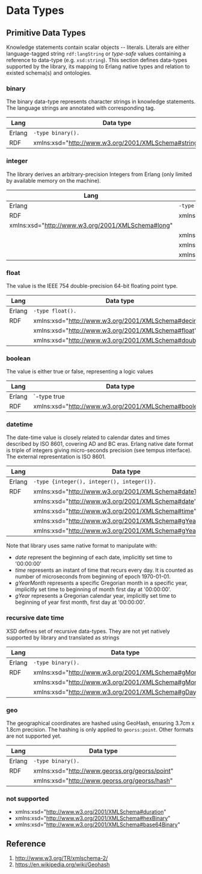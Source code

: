 # Data Types


## Primitive Data Types

Knowledge statements contain scalar objects -- literals. Literals are either language-tagged string `rdf:langString` or _type-safe_ values containing a reference to data-type (e.g. `xsd:string`). This section defines data-types supported by the library, its mapping to Erlang native types and relation to existed schema(s) and ontologies.  


### binary

The binary data-type represents character strings in knowledge statements. The language strings are annotated with corresponding tag.

Lang | Data type
---  | ---
Erlang | `-type binary().`
RDF | xmlns:xsd="http://www.w3.org/2001/XMLSchema#string"


### integer

The library derives an arbitrary-precision Integers from Erlang (only limited by available memory on the machine).

Lang | Data type
---  | ---
Erlang | `-type integer().`
RDF | xmlns:xsd="http://www.w3.org/2001/XMLSchema#integer"
 | xmlns:xsd="http://www.w3.org/2001/XMLSchema#long"
    | xmlns:xsd="http://www.w3.org/2001/XMLSchema#int"
    | xmlns:xsd="http://www.w3.org/2001/XMLSchema#short"
    | xmlns:xsd="http://www.w3.org/2001/XMLSchema#byte"



### float

The value is the IEEE 754 double-precision 64-bit floating point type.

Lang | Data type
---  | ---
Erlang | `-type float().`
RDF | xmlns:xsd="http://www.w3.org/2001/XMLSchema#decimal"
    | xmlns:xsd="http://www.w3.org/2001/XMLSchema#float"
    | xmlns:xsd="http://www.w3.org/2001/XMLSchema#double"



### boolean

The value is either true or false, representing a logic values

Lang | Data type
---  | ---
Erlang | `-type true | false.`
RDF | xmlns:xsd="http://www.w3.org/2001/XMLSchema#boolean"




### datetime

The date-time value is closely related to calendar dates and times described by ISO 8601, covering AD and BC eras. Erlang native date format is triple of integers giving micro-seconds precision (see tempus interface). The external representation is ISO 8601. 

Lang | Data type
---  | ---
Erlang | `-type {integer(), integer(), integer()}.`
RDF | xmlns:xsd="http://www.w3.org/2001/XMLSchema#dateTime"
    | xmlns:xsd="http://www.w3.org/2001/XMLSchema#date"
    | xmlns:xsd="http://www.w3.org/2001/XMLSchema#time"
    | xmlns:xsd="http://www.w3.org/2001/XMLSchema#gYearMonth"
    | xmlns:xsd="http://www.w3.org/2001/XMLSchema#gYear"


Note that library uses same native format to manipulate with:
* _date_ represent the beginning of each date, implicitly set time to '00:00:00'
* _time_ represents an instant of time that recurs every day. It is counted as number of microseconds from beginning of epoch 1970-01-01.
* _gYearMonth_ represents a specific Gregorian month in a specific year, implicitly set time to beginning of month first day at '00:00:00'.
* _gYear_ represents a Gregorian calendar year, implicitly set time to beginning of year first month, first day at '00:00:00'.


### recursive date time

XSD defines set of recursive data-types. They are not yet natively supported by library and translated as strings

Lang | Data type
---  | ---
Erlang | `-type binary().`
RDF | xmlns:xsd="http://www.w3.org/2001/XMLSchema#gMonthDay"
    | xmlns:xsd="http://www.w3.org/2001/XMLSchema#gMonth"
    | xmlns:xsd="http://www.w3.org/2001/XMLSchema#gDay"


### geo

The geographical coordinates are hashed using GeoHash, ensuring 3.7cm x 1.8cm precision. The hashing is only applied to `georss:point`. Other formats are not supported yet.

Lang | Data type
---  | ---
Erlang | `-type binary().`
RDF | xmlns:xsd="http://www.georss.org/georss/point"
    | xmlns:xsd="http://www.georss.org/georss/hash"


### not supported 

* xmlns:xsd="http://www.w3.org/2001/XMLSchema#duration"
* xmlns:xsd="http://www.w3.org/2001/XMLSchema#hexBinary"
* xmlns:xsd="http://www.w3.org/2001/XMLSchema#base64Binary"


## Reference
1. http://www.w3.org/TR/xmlschema-2/
2. https://en.wikipedia.org/wiki/Geohash

